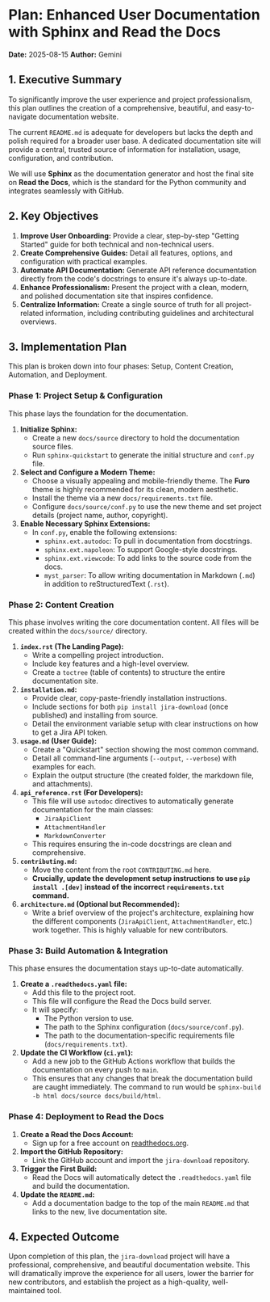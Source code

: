 # Plan: Enhanced User Documentation with Sphinx and Read the Docs

**Date:** 2025-08-15
**Author:** Gemini

## 1. Executive Summary

To significantly improve the user experience and project professionalism, this plan outlines the creation of a comprehensive, beautiful, and easy-to-navigate documentation website.

The current `README.md` is adequate for developers but lacks the depth and polish required for a broader user base. A dedicated documentation site will provide a central, trusted source of information for installation, usage, configuration, and contribution.

We will use **Sphinx** as the documentation generator and host the final site on **Read the Docs**, which is the standard for the Python community and integrates seamlessly with GitHub.

## 2. Key Objectives

1.  **Improve User Onboarding:** Provide a clear, step-by-step "Getting Started" guide for both technical and non-technical users.
2.  **Create Comprehensive Guides:** Detail all features, options, and configuration with practical examples.
3.  **Automate API Documentation:** Generate API reference documentation directly from the code's docstrings to ensure it's always up-to-date.
4.  **Enhance Professionalism:** Present the project with a clean, modern, and polished documentation site that inspires confidence.
5.  **Centralize Information:** Create a single source of truth for all project-related information, including contributing guidelines and architectural overviews.

## 3. Implementation Plan

This plan is broken down into four phases: Setup, Content Creation, Automation, and Deployment.

### Phase 1: Project Setup & Configuration

This phase lays the foundation for the documentation.

1.  **Initialize Sphinx:**
    *   Create a new `docs/source` directory to hold the documentation source files.
    *   Run `sphinx-quickstart` to generate the initial structure and `conf.py` file.
2.  **Select and Configure a Modern Theme:**
    *   Choose a visually appealing and mobile-friendly theme. The **Furo** theme is highly recommended for its clean, modern aesthetic.
    *   Install the theme via a new `docs/requirements.txt` file.
    *   Configure `docs/source/conf.py` to use the new theme and set project details (project name, author, copyright).
3.  **Enable Necessary Sphinx Extensions:**
    *   In `conf.py`, enable the following extensions:
        *   `sphinx.ext.autodoc`: To pull in documentation from docstrings.
        *   `sphinx.ext.napoleon`: To support Google-style docstrings.
        *   `sphinx.ext.viewcode`: To add links to the source code from the docs.
        *   `myst_parser`: To allow writing documentation in Markdown (`.md`) in addition to reStructuredText (`.rst`).

### Phase 2: Content Creation

This phase involves writing the core documentation content. All files will be created within the `docs/source/` directory.

1.  **`index.rst` (The Landing Page):**
    *   Write a compelling project introduction.
    *   Include key features and a high-level overview.
    *   Create a `toctree` (table of contents) to structure the entire documentation site.
2.  **`installation.md`:**
    *   Provide clear, copy-paste-friendly installation instructions.
    *   Include sections for both `pip install jira-download` (once published) and installing from source.
    *   Detail the environment variable setup with clear instructions on how to get a Jira API token.
3.  **`usage.md` (User Guide):**
    *   Create a "Quickstart" section showing the most common command.
    *   Detail all command-line arguments (`--output`, `--verbose`) with examples for each.
    *   Explain the output structure (the created folder, the markdown file, and attachments).
4.  **`api_reference.rst` (For Developers):**
    *   This file will use `autodoc` directives to automatically generate documentation for the main classes:
        *   `JiraApiClient`
        *   `AttachmentHandler`
        *   `MarkdownConverter`
    *   This requires ensuring the in-code docstrings are clean and comprehensive.
5.  **`contributing.md`:**
    *   Move the content from the root `CONTRIBUTING.md` here.
    *   **Crucially, update the development setup instructions to use `pip install .[dev]` instead of the incorrect `requirements.txt` command.**
6.  **`architecture.md` (Optional but Recommended):**
    *   Write a brief overview of the project's architecture, explaining how the different components (`JiraApiClient`, `AttachmentHandler`, etc.) work together. This is highly valuable for new contributors.

### Phase 3: Build Automation & Integration

This phase ensures the documentation stays up-to-date automatically.

1.  **Create a `.readthedocs.yaml` file:**
    *   Add this file to the project root.
    *   This file will configure the Read the Docs build server.
    *   It will specify:
        *   The Python version to use.
        *   The path to the Sphinx configuration (`docs/source/conf.py`).
        *   The path to the documentation-specific requirements file (`docs/requirements.txt`).
2.  **Update the CI Workflow (`ci.yml`):**
    *   Add a new job to the GitHub Actions workflow that builds the documentation on every push to `main`.
    *   This ensures that any changes that break the documentation build are caught immediately. The command to run would be `sphinx-build -b html docs/source docs/build/html`.

### Phase 4: Deployment to Read the Docs

1.  **Create a Read the Docs Account:**
    *   Sign up for a free account on [readthedocs.org](https://readthedocs.org/).
2.  **Import the GitHub Repository:**
    *   Link the GitHub account and import the `jira-download` repository.
3.  **Trigger the First Build:**
    *   Read the Docs will automatically detect the `.readthedocs.yaml` file and build the documentation.
4.  **Update the `README.md`:**
    *   Add a documentation badge to the top of the main `README.md` that links to the new, live documentation site.

## 4. Expected Outcome

Upon completion of this plan, the `jira-download` project will have a professional, comprehensive, and beautiful documentation website. This will dramatically improve the experience for all users, lower the barrier for new contributors, and establish the project as a high-quality, well-maintained tool.

